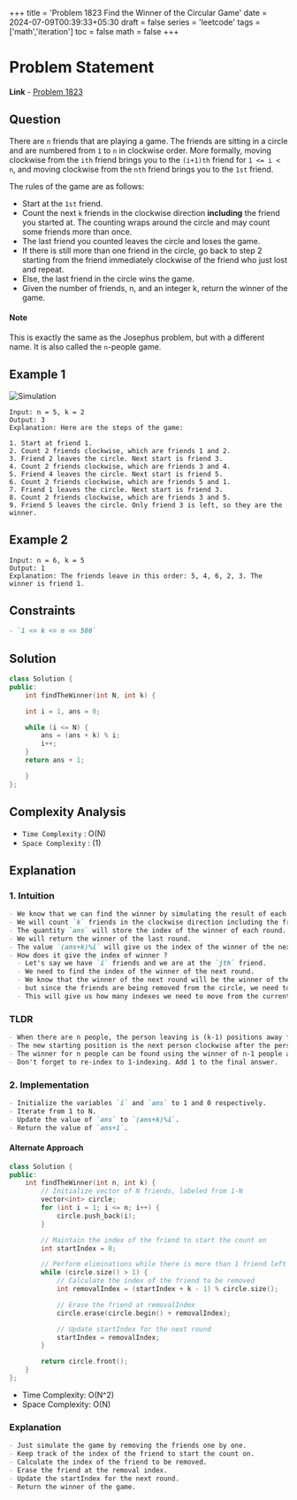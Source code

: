 +++
title = 'Problem 1823 Find the Winner of the Circular Game'
date = 2024-07-09T00:39:33+05:30
draft = false
series = 'leetcode'
tags =['math','iteration']
toc = false
math = false
+++

# Problem Statement

**Link** - [Problem 1823](https://leetcode.com/problems/find-the-winner-of-the-circular-game/description)

## Question

There are `n` friends that are playing a game. The friends are sitting in a circle and are numbered from `1` to `n` in clockwise order. More formally, moving clockwise from the `ith` friend brings you to the `(i+1)th` friend for `1 <= i < n`, and moving clockwise from the `nth` friend brings you to the `1st` friend.

The rules of the game are as follows:

- Start at the `1st` friend.
- Count the next `k` friends in the clockwise direction **including** the friend you started at. The counting wraps around the circle and may count some friends more than once.
- The last friend you counted leaves the circle and loses the game.
- If there is still more than one friend in the circle, go back to step 2 starting from the friend immediately clockwise of the friend who just lost and repeat.
- Else, the last friend in the circle wins the game.
- Given the number of friends, n, and an integer k, return the winner of the game.

#### Note

This is exactly the same as the Josephus problem, but with a different name. It is also called the `n`-people game.

## Example 1

![Simulation](https://assets.leetcode.com/uploads/2021/03/25/ic234-q2-ex11.png)

```
Input: n = 5, k = 2
Output: 3
Explanation: Here are the steps of the game:

1. Start at friend 1.
2. Count 2 friends clockwise, which are friends 1 and 2.
3. Friend 2 leaves the circle. Next start is friend 3.
4. Count 2 friends clockwise, which are friends 3 and 4.
5. Friend 4 leaves the circle. Next start is friend 5.
6. Count 2 friends clockwise, which are friends 5 and 1.
7. Friend 1 leaves the circle. Next start is friend 3.
8. Count 2 friends clockwise, which are friends 3 and 5.
9. Friend 5 leaves the circle. Only friend 3 is left, so they are the winner.
```

## Example 2

```
Input: n = 6, k = 5
Output: 1
Explanation: The friends leave in this order: 5, 4, 6, 2, 3. The winner is friend 1.
```

## Constraints

```markdown
- `1 <= k <= n <= 500`
```

## Solution

```cpp
class Solution {
public:
    int findTheWinner(int N, int k) {

    int i = 1, ans = 0;

    while (i <= N) {
        ans = (ans + k) % i;
        i++;
    }
    return ans + 1;

    }
};
```

## Complexity Analysis

- `Time Complexity` : O(N)
- `Space Complexity` : (1)

## Explanation

### 1. Intuition

```markdown
- We know that we can find the winner by simulating the result of each round from 1 to N.
- We will count `k` friends in the clockwise direction including the friend we started at.
- The quantity `ans` will store the index of the winner of each round.
- We will return the winner of the last round.
- The value `(ans+k)%i` will give us the index of the winner of the next round.
- How does it give the index of winner ?
  - Let's say we have `i` friends and we are at the `jth` friend.
  - We need to find the index of the winner of the next round.
  - We know that the winner of the next round will be the winner of the current round plus `k` friends.
  - but since the friends are being removed from the circle, we need to take the modulo of the number of friends got removed.
  - This will give us how many indexes we need to move from the current index to get the winner of the next round.
```

### TLDR

```markdown
- When there are n people, the person leaving is (k-1) positions away from the current starting person.
- The new starting position is the next person clockwise after the person who leaves.
- The winner for n people can be found using the winner of n-1 people adjusted by the counting step k.
- Don't forget to re-index to 1-indexing. Add 1 to the final answer.
```

### 2. Implementation

```markdown
- Initialize the variables `i` and `ans` to 1 and 0 respectively.
- Iterate from 1 to N.
- Update the value of `ans` to `(ans+k)%i`.
- Return the value of `ans+1`.
```

#### Alternate Approach

```cpp
class Solution {
public:
    int findTheWinner(int n, int k) {
        // Initialize vector of N friends, labeled from 1-N
        vector<int> circle;
        for (int i = 1; i <= n; i++) {
            circle.push_back(i);
        }

        // Maintain the index of the friend to start the count on
        int startIndex = 0;

        // Perform eliminations while there is more than 1 friend left
        while (circle.size() > 1) {
            // Calculate the index of the friend to be removed
            int removalIndex = (startIndex + k - 1) % circle.size();

            // Erase the friend at removalIndex
            circle.erase(circle.begin() + removalIndex);

            // Update startIndex for the next round
            startIndex = removalIndex;
        }

        return circle.front();
    }
};
```

- Time Complexity: O(N^2)
- Space Complexity: O(N)

### Explanation

```markdown
- Just simulate the game by removing the friends one by one.
- Keep track of the index of the friend to start the count on.
- Calculate the index of the friend to be removed.
- Erase the friend at the removal index.
- Update the startIndex for the next round.
- Return the winner of the game.
```

